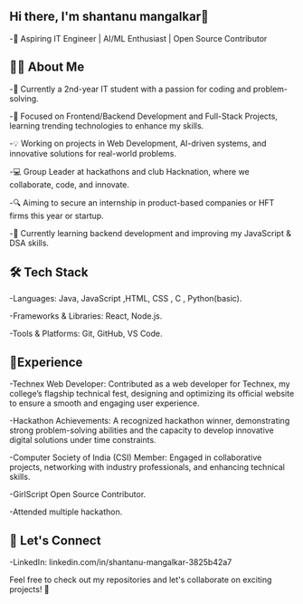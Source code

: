 ## Hi there, I'm shantanu mangalkar👋

-🌟 Aspiring IT Engineer | AI/ML Enthusiast | Open Source Contributor 

## 👨‍💻 About Me

-🏫 Currently a 2nd-year IT student with a passion for coding and problem-solving.

-🎯 Focused on Frontend/Backend Development and Full-Stack Projects, learning trending technologies to enhance my skills.

-💡 Working on projects in Web Development, AI-driven systems, and innovative solutions for real-world problems.

-💻 Group Leader at hackathons and club Hacknation, where we collaborate, code, and innovate.

-🔍 Aiming to secure an internship in product-based companies or HFT firms this year or startup.

-🌱 Currently learning backend development and improving my JavaScript & DSA skills.

## 🛠️ Tech Stack

-Languages: Java, JavaScript ,HTML, CSS , C , Python(basic).

-Frameworks & Libraries: React, Node.js.

-Tools & Platforms: Git, GitHub, VS Code.

## 🌟Experience

-Technex Web Developer: Contributed as a web developer for Technex, my college’s flagship technical fest, designing and optimizing its official website to ensure a smooth and engaging user experience.

-Hackathon Achievements: A recognized hackathon winner, demonstrating strong problem-solving abilities and the capacity to develop innovative digital solutions under time constraints.

-Computer Society of India (CSI) Member: Engaged in collaborative projects, networking with industry professionals, and enhancing technical skills.

-GirlScript Open Source Contributor.

-Attended multiple hackathon.

## 🤝 Let's Connect
-LinkedIn:
linkedin.com/in/shantanu-mangalkar-3825b42a7

Feel free to check out my repositories and let's collaborate on exciting projects! 🚀

<!---
shantanumangalkar/shantanumangalkar is a ✨ special ✨ repository because its `README.md` (this file) appears on your GitHub profile.
You can click the Preview link to take a look at your changes.
--->
